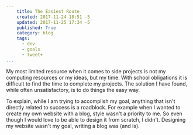 ```yaml
---
    title: The Easiest Route
    created: 2017-11-24 18:51 -5
    updated: 2017-11-25 17:34 -5
    published: True
    category: blog
    tags:
      - dev
      - goals
      - tweet+
...
```


My most limited resource when it comes to side projects is
not my computing resources or my ideas, but my time. With school obligations
it is difficult to find the time to complete my projects. The solution
I have found, while often unsatisfactory, is to do things the easy way.

To explain, while I am trying to accomplish my goal, anything that isn't
directly related to success is a roadblock. For example when I wanted to create
my own website with a blog, style wasn't a priority to me. So even though I
would love to be able to design it from scratch, I didn't. Designing my website
wasn't my goal, writing a blog was (and is).

